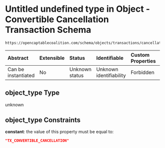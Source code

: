 # Untitled undefined type in Object - Convertible Cancellation Transaction Schema

```txt
https://opencaptablecoalition.com/schema/objects/transactions/cancellation/convertible_cancellation#/properties/object_type
```



| Abstract            | Extensible | Status         | Identifiable            | Custom Properties | Additional Properties | Access Restrictions | Defined In                                                                                                                                        |
| :------------------ | :--------- | :------------- | :---------------------- | :---------------- | :-------------------- | :------------------ | :------------------------------------------------------------------------------------------------------------------------------------------------ |
| Can be instantiated | No         | Unknown status | Unknown identifiability | Forbidden         | Allowed               | none                | [ConvertibleCancellation.schema.json*](../../schema/objects/transactions/cancellation/ConvertibleCancellation.schema.json "open original schema") |

## object_type Type

unknown

## object_type Constraints

**constant**: the value of this property must be equal to:

```json
"TX_CONVERTIBLE_CANCELLATION"
```
